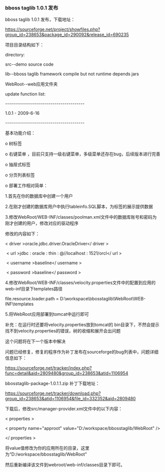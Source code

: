 ### bboss taglib 1.0.1 发布

bboss taglib 1.0.1 发布，下载地址：

https://sourceforge.net/project/showfiles.php?group_id=238653&package_id=290092&release_id=690235

项目目录结构如下：

directory:

src--demo source code

lib--bboss taglib framework compile but not runtime depends jars

WebRoot--web应用文件夹

update function list:

\----------------------------------------

1.0.1 - 2009-6-16

\----------------------------------------

基本功能介绍：

o 树标签

o 右键菜单 ，目前只支持一级右键菜单，多级菜单还存在bug，后续版本进行完善

o 抽屉式标签

o 分页列表标签

o 部署工作相对简单：

1.首先在你的数据库中创建一个用户

2.在刚才创建的数据库用户中执行tableinfo.SQL脚本，为标签的展示提供数据

3.修改WebRoot/WEB-INF/classes/poolman.xml文件中的数据库账号和密码为刚才创建的用户，修改对应的驱动程序

修改的内容如下：

 < driver >oracle.jdbc.driver.OracleDriver</ driver > 

​    < url >jdbc : oracle : thin : @//localhost : 1521/orcl</ url >

​    < username >baseline</ username >

​    < password >baseline</ password >

4.修改WebRoot/WEB-INF/classes/velocity.properties文件中的配置到应用的web-inf目录下templates路径

file.resource.loader.path = D:\workspace\bbosstaglib\WebRoot\WEB-INF\templates 

5.将WebRoot应用部署到tomcat中运行即可

补充：在运行时还要将velocity.properties放到tomcat的 bin目录下，不然会提示找不到velocity.properties的错误，树的收缩和展开会出问题

这个问题将在下一个版本中解决

问题已经修复，修复的程序作为补丁发布在sourceforge的bug列表中，问题详细信息如下：

https://sourceforge.net/tracker/index.php?func=detail&aid=2809480&group_id=238653&atid=1106954

bbosstaglib-package-1.0.1.1.zip 补丁下载地址：

https://sourceforge.net/tracker/download.php?group_id=238653&atid=1106954&file_id=332352&aid=2809480  

下载后，修改src/manager-provider.xml文件中的以下内容：

< properties >

< property name="approot" value="D:/workspace/bbosstaglib/WebRoot" />

</ properties >

将value值修改为你的应用所在的目录，这里为“D:/workspace/bbosstaglib/WebRoot”

然后重新编译该文件到webroot/web-inf/classes目录下即可。  

